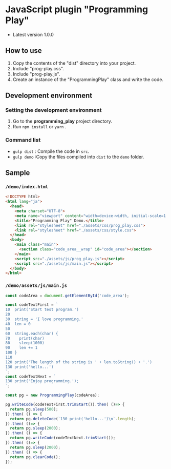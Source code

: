 # JavaScript plugin "Programming Play"

- Latest version 1.0.0

## How to use

1. Copy the contents of the "dist" directory into your project.
2. Include "prog-play.css".
3. Include "prog-play.js".
4. Create an instance of the "ProgrammingPlay" class and write the code.

## Development environment

### Setting the development environment

1. Go to the **programming_play** project directory.
2. Run `npm install` or `yarn` .

### Command list

- `gulp dist` : Compile the code in `src`.
- `gulp demo` :Copy the files compiled into `dist` to the `demo` folder.

## Sample

### `/demo/index.html`

```html
<!DOCTYPE html>
<html lang="ja">
  <head>
    <meta charset="UTF-8">
    <meta name="viewport" content="width=device-width, initial-scale=1.0">
    <title>"Programming Play" Demo.</title>
    <link rel="stylesheet" href="./assets/css/prog_play.css">
    <link rel="stylesheet" href="./assets/css/style.css">
  </head>
  <body>
    <main class="main">
      <section class="code_area__wrap" id="code_area"></section>
    </main>
    <script src="./assets/js/prog_play.js"></script>
    <script src="./assets/js/main.js"></script>
  </body>
</html>
```

### `/demo/assets/js/main.js`

```javascript
const codeArea = document.getElementById('code_area');

const codeTextFirst = `
10  print('Start test program.')
20  
30  string = 'I love programming.'
40  len = 0
50  
60  string.each(char) {
70    print(char)
80    sleep(1000)
90    len += 1
100 }
110 
120 print('The length of the string is ' + len.toString() + '.')
130 print('hello...')
`;
const codeTextNext = `
130 print('Enjoy programming.');
`;

const pg = new ProgrammingPlay(codeArea);

pg.writeCode(codeTextFirst.trimStart()).then( ()=> {
  return pg.sleep(500);
}).then( () => {
  return pg.deleteCode(`130 print('hello...')\n`.length);
}).then( ()=> {
  return pg.sleep(2000);
}).then( () => {
  return pg.writeCode(codeTextNext.trimStart());
}).then( ()=> {
  return pg.sleep(2000);
}).then( () => {
  return pg.clearCode();
});
```
